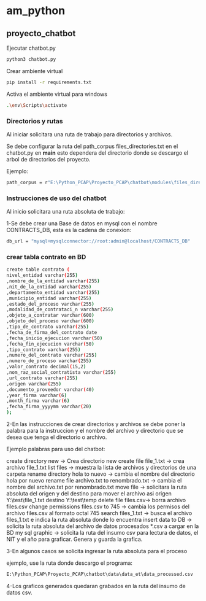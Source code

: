 # am_python
## proyecto_chatbot


Ejecutar chatbot.py
```sh
python3 chatbot.py
```
Crear ambiente virtual 
```sh
pip install -r requirements.txt
```

Activa el ambiente virtual para windows

```sh
.\env\Scripts\activate

```
### Directorios y rutas

Al iniciar solicitara una ruta de trabajo para directorios y archivos.

Se debe configurar la ruta del path_corpus files_directories.txt en el chatbot.py en __main__ esto dependera del directorio donde se descargo el arbol de directorios del proyecto.

Ejemplo:

```sh
path_corpus = r"E:\Python_PCAP\Proyecto_PCAP\chatbot\modules\files_directories.txt"

```

### Instrucciones de uso del chatbot

Al inicio solicitara una ruta absoluta de trabajo:

1-Se debe crear una Base de datos en mysql con el nombre CONTRACTS_DB, esta es la cadena de conexion:

```sh
db_url = "mysql+mysqlconnector://root:admin@localhost/CONTRACTS_DB"

```
### crear tabla contrato en BD

```sh 
create table contrato (
nivel_entidad varchar(255) 
,nombre_de_la_entidad varchar(255) 
,nit_de_la_entidad varchar(255) 
,departamento_entidad varchar(255) 
,municipio_entidad varchar(255) 
,estado_del_proceso varchar(255) 
,modalidad_de_contrataci_n varchar(255) 
,objeto_a_contratar varchar(600) 
,objeto_del_proceso varchar(600) 
,tipo_de_contrato varchar(255) 
,fecha_de_firma_del_contrato date 
,fecha_inicio_ejecucion varchar(50) 
,fecha_fin_ejecucion varchar(50) 
,tipo_contrato varchar(255) 
,numero_del_contrato varchar(255) 
,numero_de_proceso varchar(255) 
,valor_contrato decimal(15,2) 
,nom_raz_social_contratista varchar(255) 
,url_contrato varchar(255) 
,origen varchar(255) 
,documento_proveedor varchar(40) 
,year_firma varchar(6) 
,month_firma varchar(6) 
,fecha_firma_yyyymm varchar(20)
);
```

2-En las instrucciones de crear directorios y archivos se debe poner la palabra para la instruccion y el nombre del archivo y directorio que se desea que tenga el directorio o archivo.

Ejemplo palabras para uso del chatbot:

create directory new -> Crea directorio new
create file file_1.txt -> crea archivo file_1.txt
list files -> muestra la lista de archivos y directorios de una carpeta
rename directory hola to nuevo -> cambia el nombre del directorio hola por nuevo
rename file archivo.txt to renombrado.txt -> cambia el nombre del archivo.txt por renombrado.txt
move file -> solicitara la ruta absoluta del origen y del destino para mover el archivo asi
origen Y:\test\file_1.txt 
destino Y:\test\temp
delete file files.csv-> borra archivo files.csv
change permissions files.csv to 745 -> cambia los permisos del archivo files.csv al formato octal 745
search files_1.txt -> busca el archivo files_1.txt e indica la ruta absoluta donde lo encuentra
insert data to DB -> solicita la ruta absoluta del archivo de datos procesados *.csv a cargar en la BD my sql
graphic -> solicita la ruta del insumo csv para lectura de datos, el NIT y el año para graficar. Genera y guarda la grafica.

3-En algunos casos se solicita ingresar la ruta absoluta para el proceso 

ejemplo, use la ruta donde descargo el programa: 

```sh
E:\Python_PCAP\Proyecto_PCAP\chatbot\data\data_et\data_processed.csv
```

4-Los graficos generados quedaran grabados en la ruta del insumo de datos csv.
